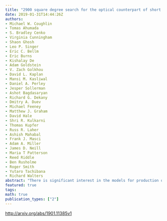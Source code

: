 ```yaml
---
title: "2900 square degree search for the optical counterpart of short gamma-ray   burst GRB 180523B with the Zwicky Transient Facility"
date: 2019-01-31T14:44:26Z
authors:
- Michael W. Coughlin
- Tomas Ahumada
- S. Bradley Cenko
- Virginia Cunningham
- Shaon Ghosh
- Leo P. Singer
- Eric C. Bellm
- Eric Burns
- Kishalay De
- Adam Goldstein
- V. Zach Golkhou
- David L. Kaplan
- Mansi M. Kasliwal
- Daniel A. Perley
- Jesper Sollerman
- Ashot Bagdasaryan
- Richard G. Dekany
- Dmitry A. Duev
- Michael Feeney
- Matthew J. Graham
- David Hale
- Shri R. Kulkarni
- Thomas Kupfer
- Russ R. Laher
- Ashish Mahabal
- Frank J. Masci
- Adam A. Miller
- James D. Neill
- Maria T Patterson
- Reed Riddle
- Ben Rusholme
- Roger Smith
- Yutaro Tachibana
- Richard Walters
abstract: "There is significant interest in the models for production of short gamma-ray bursts. Until now, the number of known short gamma-ray bursts with multi-wavelength afterglows has been small. While the {it Fermi} Gamma-Ray Burst Monitor detects many gamma-ray bursts relative to the Neil Gehrels {it Swift} Observatory, the large localization regions makes the search for counterparts difficult. With the Zwicky Transient Facility recently achieving first light, it is now fruitful to use its combination of depth ($m_textrm{AB} sim 20.6$), field of view ($approx$ 47 square degrees), and survey cadence (every $sim 3$ days) to perform Target of Opportunity observations. We demonstrate this capability on GRB 180523B, which was recently announced by the {it Fermi} Gamma-Ray Burst Monitor as a short gamma-ray burst. ZTF imaged $approx$ 2900,square degrees of the localization region, resulting in the coverage of 61.6,% of the enclosed probability over 2 nights to a depth of $m_textrm{AB} sim 20.5$. We characterized 14 previously unidentified transients, and none were found to be consistent with a short gamma-ray burst counterpart. This search with the Zwicky Transient Facility shows it is an efficient camera for searching for coarsely-localized short gamma-ray burst and gravitational-wave counterparts, allowing for a sensitive search with minimal interruption to its nominal cadence."
featured: true
tags:
math: true
publication_types: ["2"]
---
```

http://arxiv.org/abs/1901.11385v1
